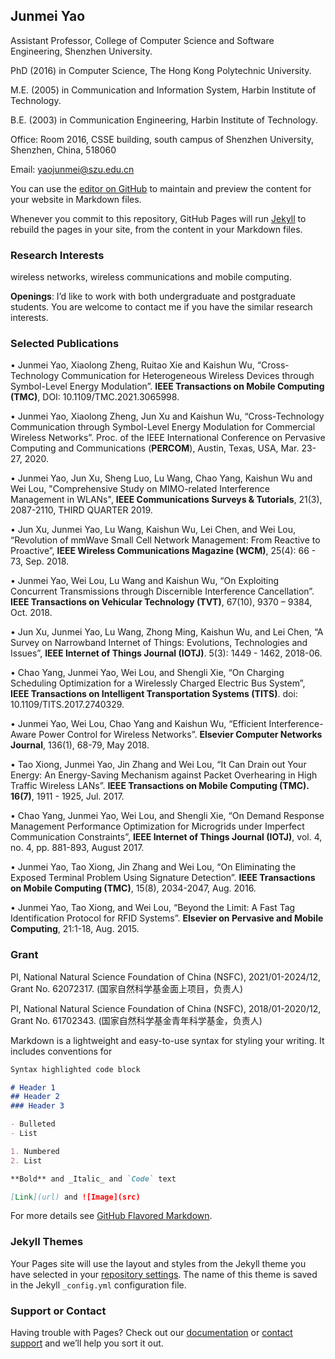 ## Junmei Yao

Assistant Professor, College of Computer Science and Software Engineering, Shenzhen University.

PhD (2016) in Computer Science, The Hong Kong Polytechnic University.

M.E. (2005) in Communication and Information System, Harbin Institute of Technology.

B.E. (2003) in Communication Engineering, Harbin Institute of Technology.
 
Office: Room 2016, CSSE building, south campus of Shenzhen University, Shenzhen, China, 518060

Email: yaojunmei@szu.edu.cn

You can use the [editor on GitHub](https://github.com/yaojunmei/yaojunmei.github.io/edit/main/index.md) to maintain and preview the content for your website in Markdown files.

Whenever you commit to this repository, GitHub Pages will run [Jekyll](https://jekyllrb.com/) to rebuild the pages in your site, from the content in your Markdown files.

### Research Interests

wireless networks, wireless communications and mobile computing.

**Openings**: I’d like to work with both undergraduate and postgraduate students. You are welcome to contact me if you have the similar research interests.

### Selected Publications

•	Junmei Yao, Xiaolong Zheng, Ruitao Xie and Kaishun Wu, “Cross-Technology Communication for Heterogeneous Wireless Devices through Symbol-Level Energy Modulation”. **IEEE Transactions on Mobile Computing (TMC)**, DOI: 10.1109/TMC.2021.3065998. 

•	Junmei Yao, Xiaolong Zheng, Jun Xu and Kaishun Wu, “Cross-Technology Communication through Symbol-Level Energy Modulation for Commercial Wireless Networks”. Proc. of the IEEE International Conference on Pervasive Computing and Communications (**PERCOM**), Austin, Texas, USA, Mar. 23-27, 2020. 

•	Junmei Yao, Jun Xu, Sheng Luo, Lu Wang, Chao Yang, Kaishun Wu and Wei Lou, "Comprehensive Study on MIMO-related Interference Management in WLANs", **IEEE Communications Surveys & Tutorials**, 21(3), 2087-2110, THIRD QUARTER 2019.

•	Jun Xu, Junmei Yao, Lu Wang, Kaishun Wu, Lei Chen, and Wei Lou, “Revolution of mmWave Small Cell Network Management: From Reactive to Proactive”, **IEEE Wireless Communications Magazine (WCM)**, 25(4): 66 - 73, Sep. 2018.

•	Junmei Yao, Wei Lou, Lu Wang and Kaishun Wu, “On Exploiting Concurrent Transmissions through Discernible Interference Cancellation”. **IEEE Transactions on Vehicular Technology (TVT)**, 67(10), 9370 – 9384, Oct. 2018.

•	Jun Xu, Junmei Yao, Lu Wang, Zhong Ming, Kaishun Wu, and Lei Chen, “A Survey on Narrowband Internet of Things: Evolutions, Technologies and Issues”, **IEEE Internet of Things Journal (IOTJ)**. 5(3): 1449 - 1462, 2018-06.

•	Chao Yang, Junmei Yao, Wei Lou, and Shengli Xie, “On Charging Scheduling Optimization for a Wirelessly Charged Electric Bus System”, **IEEE Transactions on Intelligent Transportation Systems (TITS)**. doi: 10.1109/TITS.2017.2740329.

•	Junmei Yao, Wei Lou, Chao Yang and Kaishun Wu, “Efficient Interference-Aware Power Control for Wireless Networks”. **Elsevier Computer Networks Journal**, 136(1), 68-79, May 2018. 

•	Tao Xiong, Junmei Yao, Jin Zhang and Wei Lou, “It Can Drain out Your Energy: An Energy-Saving Mechanism against Packet Overhearing in High Traffic Wireless LANs”. **IEEE Transactions on Mobile Computing (TMC). 16(7)**, 1911 - 1925, Jul. 2017.

•	Chao Yang, Junmei Yao, Wei Lou, and Shengli Xie, “On Demand Response Management Performance Optimization for Microgrids under Imperfect Communication Constraints”, **IEEE Internet of Things Journal (IOTJ)**, vol. 4, no. 4, pp. 881-893, August 2017.

•	Junmei Yao, Tao Xiong, Jin Zhang and Wei Lou, “On Eliminating the Exposed Terminal Problem Using Signature Detection”. **IEEE Transactions on Mobile Computing (TMC)**, 15(8), 2034-2047, Aug. 2016. 

•	Junmei Yao, Tao Xiong, and Wei Lou, “Beyond the Limit: A Fast Tag Identification Protocol for RFID Systems”. **Elsevier on Pervasive and Mobile Computing**, 21:1-18, Aug. 2015.


### Grant

PI, National Natural Science Foundation of China (NSFC), 2021/01-2024/12, Grant No. 62072317. (国家自然科学基金面上项目，负责人)

PI, National Natural Science Foundation of China (NSFC), 2018/01-2020/12, Grant No. 61702343. (国家自然科学基金青年科学基金，负责人)

Markdown is a lightweight and easy-to-use syntax for styling your writing. It includes conventions for

```markdown
Syntax highlighted code block

# Header 1
## Header 2
### Header 3

- Bulleted
- List

1. Numbered
2. List

**Bold** and _Italic_ and `Code` text

[Link](url) and ![Image](src)
```

For more details see [GitHub Flavored Markdown](https://guides.github.com/features/mastering-markdown/).

### Jekyll Themes

Your Pages site will use the layout and styles from the Jekyll theme you have selected in your [repository settings](https://github.com/yaojunmei/yaojunmei.github.io/settings/pages). The name of this theme is saved in the Jekyll `_config.yml` configuration file.

### Support or Contact

Having trouble with Pages? Check out our [documentation](https://docs.github.com/categories/github-pages-basics/) or [contact support](https://support.github.com/contact) and we’ll help you sort it out.
